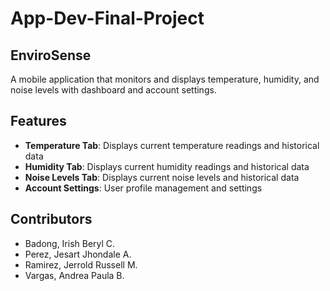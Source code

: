 # App-Dev-Final-Project

## EnviroSense

A mobile application that monitors and displays temperature, humidity, and noise levels with  dashboard and account settings.

## Features

* **Temperature Tab**: Displays current temperature readings and historical data
* **Humidity Tab**: Displays current humidity readings and historical data
* **Noise Levels Tab**: Displays current noise levels and historical data
* **Account Settings**: User profile management and settings

## Contributors

* Badong, Irish Beryl C.
* Perez, Jesart Jhondale A.
* Ramirez, Jerrold Russell M.
* Vargas, Andrea Paula B.
